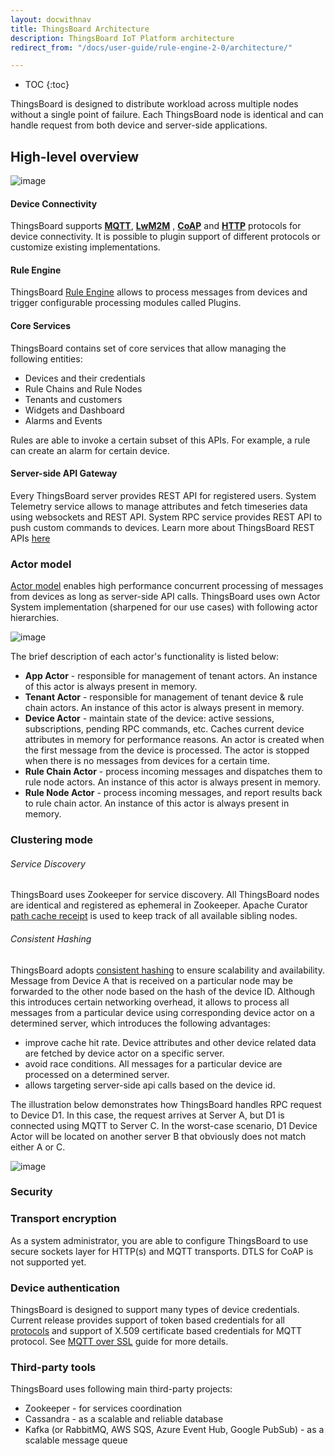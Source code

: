 ```yaml
---
layout: docwithnav
title: ThingsBoard Architecture
description: ThingsBoard IoT Platform architecture
redirect_from: "/docs/user-guide/rule-engine-2-0/architecture/"

---
```


* TOC
{:toc}

ThingsBoard is designed to distribute workload across multiple nodes without a single point of failure.
Each ThingsBoard node is identical and can handle request from both device and server-side applications.
 
## High-level overview

 ![image](https://img.thingsboard.io/reference/architecture-in-brief.svg)

#### Device Connectivity

ThingsBoard supports [**MQTT**](/docs/reference/mqtt-api/), [**LwM2M**](/docs/reference/lwm2m-api/) , [**CoAP**](/docs/reference/coap-api/) and [**HTTP**](/docs/reference/http-api/) protocols for device connectivity.
It is possible to plugin support of different protocols or customize existing implementations.

#### Rule Engine

ThingsBoard [Rule Engine](/docs/user-guide/rule-engine/) allows to process messages from devices and trigger configurable processing modules called Plugins.

#### Core Services

ThingsBoard contains set of core services that allow managing the following entities:

 * Devices and their credentials
 * Rule Chains and Rule Nodes
 * Tenants and customers
 * Widgets and Dashboard
 * Alarms and Events
 
Rules are able to invoke a certain subset of this APIs. For example, a rule can create an alarm for certain device.

#### Server-side API Gateway

Every ThingsBoard server provides REST API for registered users. 
System Telemetry service allows to manage attributes and fetch timeseries data using websockets and REST API.
System RPC service provides REST API to push custom commands to devices.
Learn more about ThingsBoard REST APIs [here](/docs/reference/rest-api/)

### Actor model

[Actor model](https://en.wikipedia.org/wiki/Actor_model) enables high performance concurrent processing of messages from devices as long as server-side API calls.
ThingsBoard uses own Actor System implementation (sharpened for our use cases) with following actor hierarchies.

 ![image](https://img.thingsboard.io/reference/actor-system-hierarchies.svg)

The brief description of each actor's functionality is listed below:

 * **App Actor** - responsible for management of tenant actors. 
 An instance of this actor is always present in memory.
 * **Tenant Actor** - responsible for management of tenant device & rule chain actors. 
 An instance of this actor is always present in memory.
 * **Device Actor** - maintain state of the device: active sessions, subscriptions, pending RPC commands, etc. 
 Caches current device attributes in memory for performance reasons.
 An actor is created when the first message from the device is processed. The actor is stopped when there is no messages from devices for a certain time.
 * **Rule Chain Actor** - process incoming messages and dispatches them to rule node actors. 
 An instance of this actor is always present in memory.
 * **Rule Node Actor** - process incoming messages, and report results back to rule chain actor. 
 An instance of this actor is always present in memory.
 
### Clustering mode

###### Service Discovery

ThingsBoard uses Zookeeper for service discovery.
All ThingsBoard nodes are identical and registered as ephemeral in Zookeeper. Apache Curator [path cache receipt](http://curator.apache.org/curator-recipes/path-cache.html) is used to keep track of all available sibling nodes.

###### Consistent Hashing

ThingsBoard adopts [consistent hashing](https://en.wikipedia.org/wiki/Consistent_hashing) to ensure scalability and availability.
Message from Device A that is received on a particular node may be forwarded to the other node based on the hash of the device ID.
Although this introduces certain networking overhead, it allows to process all messages from a particular device using corresponding device actor on a determined server, which introduces the following advantages:

 * improve cache hit rate. Device attributes and other device related data are fetched by device actor on a specific server.
 * avoid race conditions. All messages for a particular device are processed on a determined server.
 * allows targeting server-side api calls based on the device id.
   
The illustration below demonstrates how ThingsBoard handles RPC request to Device D1.
In this case, the request arrives at Server A, but D1 is connected using MQTT to Server C. 
In the worst-case scenario, D1 Device Actor will be located on another server B that obviously does not match either A or C.

 ![image](https://img.thingsboard.io/reference/cluster-mode-rpc-request.svg)

### Security

### Transport encryption

As a system administrator, you are able to configure ThingsBoard to use secure sockets layer for HTTP(s) and MQTT transports.
DTLS for CoAP is not supported yet.

### Device authentication

ThingsBoard is designed to support many types of device credentials.
Current release provides support of token based credentials for all [protocols](/docs/reference/protocols/) 
and support of X.509 certificate based credentials for MQTT protocol. See [MQTT over SSL](/docs/user-guide/mqtt-over-ssl/) guide for more details.

### Third-party tools

ThingsBoard uses following main third-party projects:
 
 * Zookeeper - for services coordination
 * Cassandra - as a scalable and reliable database
 * Kafka (or RabbitMQ, AWS SQS, Azure Event Hub, Google PubSub) - as a scalable message queue

